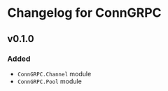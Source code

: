 # Changelog for ConnGRPC

## v0.1.0

### Added

- `ConnGRPC.Channel` module
- `ConnGRPC.Pool` module
